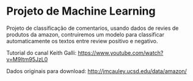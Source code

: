 # Projeto de Machine Learning

Projeto de classificação de comentarios, usando dados de revies de produtos da amazon, contruiremos um modelo para classificar automaticamente os textos entre review positivo e negativo.

Tutorial do canal Keith Galli: https://www.youtube.com/watch?v=M9Itm95JzL0

Dados originais para download: http://jmcauley.ucsd.edu/data/amazon/